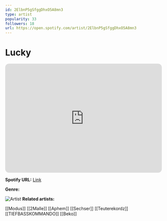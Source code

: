 ```yaml
---
id: 2ElbnP5gSfggDhxO5A8mn3
type: artist
popularity: 33
followers: 18
url: https://open.spotify.com/artist/2ElbnP5gSfggDhxO5A8mn3
---
```

# Lucky

<iframe style="border-radius:12px" src="https://open.spotify.com/embed/artist/2ElbnP5gSfggDhxO5A8mn3" width="100%" height="352" frameBorder="0" allowfullscreen="" allow="autoplay; clipboard-write; encrypted-media; fullscreen; picture-in-picture" loading="lazy"></iframe>

**Spotify URL:** [Link](https://open.spotify.com/artist/2ElbnP5gSfggDhxO5A8mn3)

**Genre:** 

![Artist](https://i.scdn.co/image/ab67616d0000b27328acfb911efd5418fe89f993)
**Related artists:**

[[Modus]]
[[2Malle]]
[[Aphem]]
[[Sechser]]
[[Teuterekordz]]
[[TIEFBASSKOMMANDO]]
[[Beko]]
